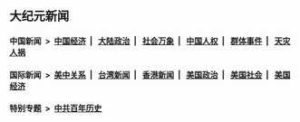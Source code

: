 ## 大纪元新闻

#### 中国新闻 &nbsp;>&nbsp; [中国经济](indexes/ncid283/README.md?07030045) &nbsp;| &nbsp; [大陆政治](indexes/ncid277/README.md?07030045) &nbsp;| &nbsp; [社会万象](indexes/ncid282/README.md?07030045) &nbsp;| &nbsp; [中国人权](indexes/ncid278/README.md?07030045) &nbsp;| &nbsp; [群体事件](indexes/ncid279/README.md?07030045) &nbsp;| &nbsp; [天灾人祸](indexes/ncid280/README.md?07030045)

#### 国际新闻 &nbsp;>&nbsp; [美中关系](indexes/nf1412576/README.md?07030045) &nbsp;| &nbsp; [台湾新闻](indexes/ncid1349361/README.md?07030045) &nbsp;| &nbsp; [香港新闻](indexes/ncid1349362/README.md?07030045) &nbsp;| &nbsp; [美国政治](indexes/ncid1078159/README.md?07030045) &nbsp;| &nbsp; [美国社会](indexes/ncid1078160/README.md?07030045) &nbsp;| &nbsp; [美国经济](indexes/ncid1078158/README.md?07030045)

#### 特别专题 &nbsp;>&nbsp; [中共百年历史](https://github.com/easy2view/epoch-special/blob/master/README.md?07030045)  
